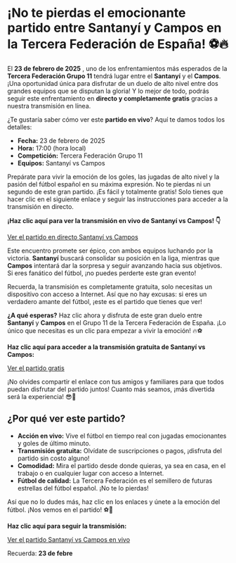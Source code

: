 # ¡No te pierdas el emocionante partido entre Santanyí y Campos en la Tercera Federación de España! ⚽🔥

El **23 de febrero de 2025** , uno de los enfrentamientos más esperados de la **Tercera Federación Grupo 11** tendrá lugar entre el **Santanyí** y el **Campos**. ¡Una oportunidad única para disfrutar de un duelo de alto nivel entre dos grandes equipos que se disputan la gloria! Y lo mejor de todo, podrás seguir este enfrentamiento en **directo y completamente gratis** gracias a nuestra transmisión en línea.

¿Te gustaría saber cómo ver este **partido en vivo**? Aquí te damos todos los detalles:

- **Fecha:** 23 de febrero de 2025
- **Hora:** 17:00 (hora local)
- **Competición:** Tercera Federación Grupo 11
- **Equipos:** Santanyí vs Campos

Prepárate para vivir la emoción de los goles, las jugadas de alto nivel y la pasión del fútbol español en su máxima expresión. No te pierdas ni un segundo de este gran partido. ¡Es fácil y totalmente gratis! Solo tienes que hacer clic en el siguiente enlace y seguir las instrucciones para acceder a la transmisión en directo.

**¡Haz clic aquí para ver la transmisión en vivo de Santanyí vs Campos! 👇**

[Ver el partido en directo Santanyí vs Campos](https://tinyurl.com/livestreamfreeo?st=Santany%C3%AD+vs+Campos&si=gh)

Este encuentro promete ser épico, con ambos equipos luchando por la victoria. **Santanyí** buscará consolidar su posición en la liga, mientras que **Campos** intentará dar la sorpresa y seguir avanzando hacia sus objetivos. Si eres fanático del fútbol, ¡no puedes perderte este gran evento!

Recuerda, la transmisión es completamente gratuita, solo necesitas un dispositivo con acceso a Internet. Así que no hay excusas: si eres un verdadero amante del fútbol, ¡este es el partido que tienes que ver!

**¿A qué esperas?** Haz clic ahora y disfruta de este gran duelo entre **Santanyí** y **Campos** en el Grupo 11 de la Tercera Federación de España. ¡Lo único que necesitas es un clic para empezar a vivir la emoción! 🔥⚽

**Haz clic aquí para acceder a la transmisión gratuita de Santanyí vs Campos:**

[Ver el partido gratis](https://tinyurl.com/livestreamfreeo?st=Santany%C3%AD+vs+Campos&si=gh)

¡No olvides compartir el enlace con tus amigos y familiares para que todos puedan disfrutar del partido juntos! Cuanto más seamos, ¡más divertida será la experiencia! 😎📱

## ¿Por qué ver este partido?

- **Acción en vivo:** Vive el fútbol en tiempo real con jugadas emocionantes y goles de último minuto.
- **Transmisión gratuita:** Olvídate de suscripciones o pagos, ¡disfruta del partido sin costo alguno!
- **Comodidad:** Mira el partido desde donde quieras, ya sea en casa, en el trabajo o en cualquier lugar con acceso a Internet.
- **Fútbol de calidad:** La Tercera Federación es el semillero de futuras estrellas del fútbol español. ¡No te lo pierdas!

Así que no lo dudes más, haz clic en los enlaces y únete a la emoción del fútbol. ¡Nos vemos en el partido! ⚽🎉

**Haz clic aquí para seguir la transmisión:**

[Ver el partido Santanyí vs Campos en vivo](https://tinyurl.com/livestreamfreeo?st=Santany%C3%AD+vs+Campos&si=gh)

Recuerda: **23 de febre**
